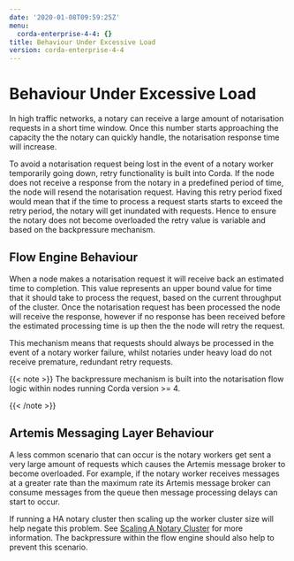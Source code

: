 ```yaml
---
date: '2020-01-08T09:59:25Z'
menu:
  corda-enterprise-4-4: {}
title: Behaviour Under Excessive Load
version: corda-enterprise-4-4
---
```



# Behaviour Under Excessive Load

In high traffic networks, a notary can receive a large amount of notarisation requests in a short time window. Once this number starts
            approaching the capacity the the notary can quickly handle, the notarisation response time will increase.

To avoid a notarisation request being lost in the event of a notary worker temporarily going down, retry functionality is built into Corda.
            If the node does not receive a response from the notary in a predefined period of time, the node will resend the notarisation request.
            Having this retry period fixed would mean that if the time to process a request starts starts to exceed the retry period, the notary will
            get inundated with requests. Hence to ensure the notary does not become overloaded the retry value is variable and based on the backpressure
            mechanism.


## Flow Engine Behaviour

When a node makes a notarisation request it will receive back an estimated time to completion. This value represents an upper bound value
                for time that it should take to process the request, based on the current throughput of the cluster. Once the notarisation request has been
                processed the node will receive the response, however if no response has been received before the estimated processing time is up then the
                the node will retry the request.

This mechanism means that requests should always be processed in the event of a notary worker failure, whilst notaries under heavy load do
                not receive premature, redundant retry requests.


{{< note >}}
The backpressure mechanism is built into the notarisation flow logic within nodes running Corda version >= 4.

{{< /note >}}

## Artemis Messaging Layer Behaviour

A less common scenario that can occur is the notary workers get sent a very large amount of requests which causes the Artemis message broker
                to become overloaded. For example, if the notary worker receives messages at a greater rate than the maximum rate its Artemis message broker
                can consume messages from the queue then message processing delays can start to occur.

If running a HA notary cluster then scaling up the worker cluster size will help negate this problem. See [Scaling A Notary Cluster](scaling-a-notary-cluster.md)
                for more information. The backpressure within the flow engine should also help to prevent this scenario.



